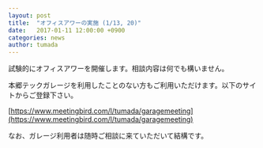 ```yaml
---
layout: post
title:  "オフィスアワーの実施 (1/13, 20)"
date:   2017-01-11 12:00:00 +0900
categories: news
author: tumada
---
```


試験的にオフィスアワーを開催します。相談内容は何でも構いません。

本郷テックガレージを利用したことのない方もご利用いただけます。以下のサイトからご登録下さい。

[https://www.meetingbird.com/l/tumada/garagemeeting](https://www.meetingbird.com/l/tumada/garagemeeting)

なお、ガレージ利用者は随時ご相談に来ていただいて結構です。
